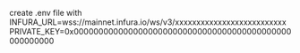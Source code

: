 create .env file 
with 
INFURA_URL=wss://mainnet.infura.io/ws/v3/xxxxxxxxxxxxxxxxxxxxxxxxxx
PRIVATE_KEY=0x00000000000000000000000000000000000000000000000000000
